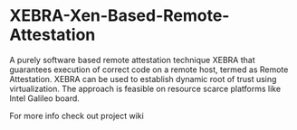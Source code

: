 # XEBRA-Xen-Based-Remote-Attestation
A purely software based remote attestation technique XEBRA that guarantees execution of correct code on a remote host, termed as Remote Attestation. XEBRA can be used to establish dynamic root of trust using virtualization. The approach is feasible on resource scarce platforms like Intel Galileo board.

For more info check out project wiki
